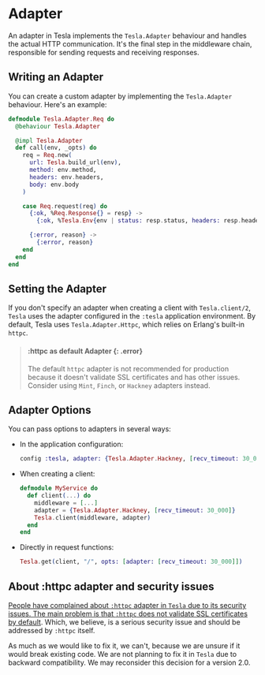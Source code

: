 # Adapter

An adapter in Tesla implements the `Tesla.Adapter` behaviour and handles the
actual HTTP communication. It's the final step in the middleware chain,
responsible for sending requests and receiving responses.

## Writing an Adapter

You can create a custom adapter by implementing the `Tesla.Adapter` behaviour.
Here's an example:

```elixir
defmodule Tesla.Adapter.Req do
  @behaviour Tesla.Adapter

  @impl Tesla.Adapter
  def call(env, _opts) do
    req = Req.new(
      url: Tesla.build_url(env),
      method: env.method,
      headers: env.headers,
      body: env.body
    )

    case Req.request(req) do
      {:ok, %Req.Response{} = resp} ->
        {:ok, %Tesla.Env{env | status: resp.status, headers: resp.headers, body: resp.body}}

      {:error, reason} ->
        {:error, reason}
    end
  end
end
```

## Setting the Adapter

If you don't specify an adapter when creating a client with `Tesla.client/2`,
`Tesla` uses the adapter configured in the `:tesla` application environment.
By default, Tesla uses `Tesla.Adapter.Httpc`, which relies on Erlang's built-in
`httpc`.

> #### :httpc as default Adapter {: .error}
> The default `httpc` adapter is not recommended for production because it
> doesn't validate SSL certificates and has other issues. Consider using `Mint`,
> `Finch`, or `Hackney` adapters instead.

## Adapter Options

You can pass options to adapters in several ways:

- In the application configuration:

  ```elixir
  config :tesla, adapter: {Tesla.Adapter.Hackney, [recv_timeout: 30_000]}
  ```

- When creating a client:

  ```elixir
  defmodule MyService do
    def client(...) do
      middleware = [...]
      adapter = {Tesla.Adapter.Hackney, [recv_timeout: 30_000]}
      Tesla.client(middleware, adapter)
    end
  end
  ```

- Directly in request functions:

  ```elixir
  Tesla.get(client, "/", opts: [adapter: [recv_timeout: 30_000]])
  ```

## About :httpc adapter and security issues

[People have complained about `:httpc` adapter in `Tesla` due to
its security issues. The main problem is that `:httpc` does not validate SSL
certificates by default][0]. Which, we believe, is a serious security issue and
should be addressed by `:httpc` itself.

As much as we would like to fix it, we can't, because we are unsure if it would
break existing code. We are not planning to fix it in `Tesla` due to backward
compatibility. We may reconsider this decision for a version 2.0.

[0]: https://github.com/elixir-tesla/tesla/issues/293
